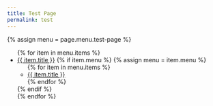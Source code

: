```yaml
---
title: Test Page
permalink: test
---
```


{% assign menu = page.menu.test-page %}
<ul class="{{ menu.class }}">
{% for item in menu.items %}
  <li class="{{ item.class }}">
    <a href="{{ item.link }}" class="{{ item.link_class }}">{{ item.title }}</a>
    {% if item.menu %}
      {% assign menu = item.menu %}
      <ul class="{{ menu.class }}">
      {% for item in menu.items %}
        <li class="{{ item.class }}">
          <a href="{{ item.link }}" class="{{ item.link_class }}">{{ item.title }}</a>
        </li>
      {% endfor %}
      </ul>
    {% endif %}
  </li>
{% endfor %}
</ul>
